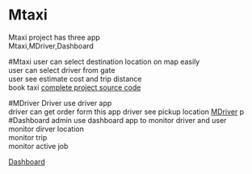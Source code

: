 # Mtaxi

Mtaxi project has three app<br>
Mtaxi,MDriver,Dashboard<br>

#Mtaxi
user can select destination location on map easily<br>
user can select driver from gate<br>
user see estimate cost and trip distance<br>
book taxi
<a href="https://github.com/Chitnanko/Mtaxi/blob/master/Mtax01i.rar">complete project source code</a>

#MDriver
Driver use driver app<br>
driver can get order form this app
driver see pickup location
<a href="https://github.com/Chitnanko/MDriver">MDriver</a>
p
#Dashboard
admin use dashboard app to monitor driver and user<br>
monitor dirver location<br>
monitor trip<br>
monitor active job<br>

<a href="https://github.com/Chitnanko/Dashboard">Dashboard</a>




